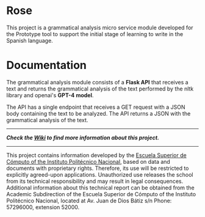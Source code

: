 # Rose
This project is a grammatical analysis micro service module developed for the Prototype tool to support the initial stage of learning to write in the Spanish language.

# Documentation

The grammatical analysis module consists of a **Flask API** that receives a text and returns the grammatical analysis of the text performed by the nltk library and openai's **GPT-4 model**. 

The API has a single endpoint that receives a GET request with a JSON body containing the text to be analyzed. The API returns a JSON with the grammatical analysis of the text.

***

***Check the [Wiki](https://github.com/AlbertoPC13/Rose/wiki) to find more information about this project.*** 

***

This project contains information developed by the [Escuela Superior de Cómputo of the Instituto Politécnico Nacional](https://www.escom.ipn.mx/), based on data and documents with proprietary rights. Therefore, its use will be restricted to explicitly agreed-upon applications.
Unauthorized use releases the school from its technical responsibility and may result in legal consequences.
Additional information about this technical report can be obtained from the Academic Subdirection of the Escuela Superior de Cómputo of the Instituto Politécnico Nacional, located at Av. Juan de Dios Bátiz s/n Phone: 57296000, extension 52000.
